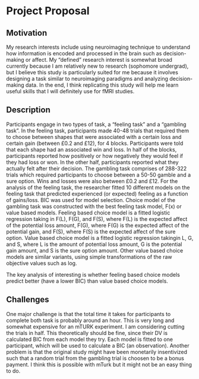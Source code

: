# Project Proposal

## Motivation

My research interests include using neuroimaging technique to understand how information is encoded and processed in the brain such as decision-making or affect. My “defined” research interest is somewhat broad currently because I am relatively new to research (sophomore undergrad), but I believe this study is particularly suited for me because it involves designing a task similar to neuroimaging paradigms and analyzing decision-making data. In the end, I think replicating this study will help me learn useful skills that I will definitely use for fMRI studies.

## Description

Participants engage in two types of task, a “feeling task” and a “gambling task”. In the feeling task, participants made 40-48 trials that required them to choose between shapes that were associated with a certain loss and certain gain (between £0.2 and £12), for 4 blocks. Participants were told that each shape had an associated win and loss. In half of the blocks, participants reported how positively or how negatively they would feel if they had loss or won. In the other half, participants reported what they actually felt after their decision. The gambling task comprises of 288-322 trials which required participants to choose between a 50-50 gamble and a sure option. Wins and losses were also between £0.2 and £12. For the analysis of the feeling task, the researcher fitted 10 different models on the feeling task that predicted experienced (or expected) feeling as a function of gains/loss. BIC was used for model selection. Choice model of the gambling task was constructed with the best feeling task model, F(x) or value based models. Feeling based choice model is a fitted logistic regression taking in F(L), F(G), and F(S), where F(L) is the expected affect of the potential loss amount, F(G), where F(G) is the expected affect of the potential gain, and F(S), where F(S) is the expected affect of the sure option. Value based choice model is a fitted logistic regression takingin L, G, and S, where L is the amount of potential loss amount, G is the potential gain amount, and S is the sure option amount. Other value based choice models are similar variants, using simple transformations of the raw objective values such as log.

The key analysis of interesting is whether feeling based choice models predict better (have a lower BIC) than value based choice models.

## Challenges

One major challenge is that the total time it takes for participants to complete both task is probably around an hour. This is very long and somewhat expensive for an mTURK experiment. I am considering cutting the trials in half. This theoretically should be fine, since their DV is calculated BIC from each model they try. Each model is fitted to one participant, which will be used to calculate a BIC (an observation). Another problem is that the original study might have been monetarily insentivized such that a random trial from the gambling trial is choosen to be a bonus payment. I think this is possible with mTurk but it might not be an easy thing to do.
